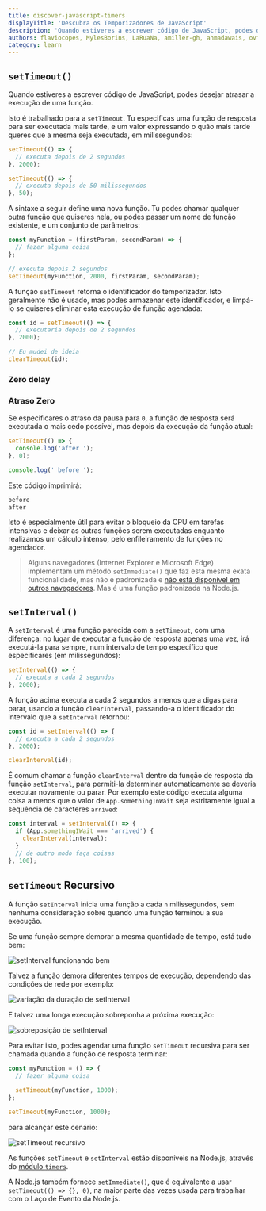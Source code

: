 ```yaml
---
title: discover-javascript-timers
displayTitle: 'Descubra os Temporizadores de JavaScript'
description: 'Quando estiveres a escrever código de JavaScript, podes desejar atrasar a execução de uma função. Aprenda como usar setTimeout e setInterval para agendar funções no futuro'
authors: flaviocopes, MylesBorins, LaRuaNa, amiller-gh, ahmadawais, ovflowd, nazarepiedady
category: learn
---
```


## `setTimeout()`

Quando estiveres a escrever código de JavaScript, podes desejar atrasar a execução de uma função.

Isto é trabalhado para a `setTimeout`. Tu especificas uma função de resposta para ser executada mais tarde, e um valor expressando o quão mais tarde queres que a mesma seja executada, em milissegundos:

```js
setTimeout(() => {
  // executa depois de 2 segundos
}, 2000);

setTimeout(() => {
  // executa depois de 50 milissegundos
}, 50);
```

A sintaxe a seguir define uma nova função. Tu podes chamar qualquer outra função que quiseres nela, ou podes passar um nome de função existente, e um conjunto de parâmetros:

```js
const myFunction = (firstParam, secondParam) => {
  // fazer alguma coisa
};

// executa depois 2 segundos
setTimeout(myFunction, 2000, firstParam, secondParam);
```

A função `setTimeout` retorna o identificador do temporizador. Isto geralmente não é usado, mas podes armazenar este identificador, e limpá-lo se quiseres eliminar esta execução de função agendada:

```js
const id = setTimeout(() => {
  // executaria depois de 2 segundos
}, 2000);

// Eu mudei de ideia
clearTimeout(id);
```

### Zero delay
### Atraso Zero

Se especificares o atraso da pausa para `0`, a função de resposta será executada o mais cedo possível, mas depois da execução da função atual:

```js
setTimeout(() => {
  console.log('after ');
}, 0);

console.log(' before ');
```

Este código imprimirá:

```bash
before
after
```

Isto é especialmente útil para evitar o bloqueio da CPU em tarefas intensivas e deixar as outras funções serem executadas enquanto realizamos um cálculo intenso, pelo enfileiramento de funções no agendador.

> Alguns navegadores (Internet Explorer e Microsoft Edge) implementam um método `setImmediate()` que faz esta mesma exata funcionalidade, mas não é padronizada e [não está disponível em outros navegadores](https://caniuse.com/#feat=setimmediate). Mas é uma função padronizada na Node.js.

## `setInterval()`

A `setInterval` é uma função parecida com a `setTimeout`, com uma diferença: no lugar de executar a função de resposta apenas uma vez, irá executá-la para sempre, num intervalo de tempo específico que especificares (em milissegundos):

```js
setInterval(() => {
  // executa a cada 2 segundos
}, 2000);
```

A função acima executa a cada 2 segundos a menos que a digas para parar, usando a função `clearInterval`, passando-a o identificador do intervalo que a `setInterval` retornou:

```js
const id = setInterval(() => {
  // executa a cada 2 segundos
}, 2000);

clearInterval(id);
```

É comum chamar a função `clearInterval` dentro da função de resposta da função `setInterval`, para permiti-la determinar automaticamente se deveria executar novamente ou parar. Por exemplo este código executa alguma coisa a menos que o valor de `App.somethingInWait` seja estritamente igual a sequência de caracteres `arrived`:

```js
const interval = setInterval(() => {
  if (App.somethingIWait === 'arrived') {
    clearInterval(interval);
  }
  // de outro modo faça coisas
}, 100);
```

## `setTimeout` Recursivo

A função `setInterval` inicia uma função a cada `n` milissegundos, sem nenhuma consideração sobre quando uma função terminou a sua execução.

Se uma função sempre demorar a mesma quantidade de tempo, está tudo bem:

![setInterval funcionando bem](setinterval-ok.png)

Talvez a função demora diferentes tempos de execução, dependendo das condições de rede por exemplo:

![variação da duração de setInterval](setinterval-varying-duration.png)

E talvez uma longa execução sobreponha a próxima execução:

![sobreposição de setInterval](setinterval-overlapping.png)

Para evitar isto, podes agendar uma função `setTimeout` recursiva para ser chamada quando a função de resposta terminar:

```js
const myFunction = () => {
  // fazer alguma coisa

  setTimeout(myFunction, 1000);
};

setTimeout(myFunction, 1000);
```

para alcançar este cenário:

![setTimeout recursivo](recursive-settimeout.png)

As funções `setTimeout` e `setInterval` estão disponíveis na Node.js, através do [módulo `timers`](https://nodejs.org/api/timers.html).

A Node.js também fornece `setImmediate()`, que é equivalente a usar `setTimeout(() => {}, 0)`, na maior parte das vezes usada para trabalhar com o Laço de Evento da Node.js.
